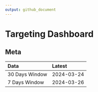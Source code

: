 ```yaml
---
output: github_document
---
```


# Targeting Dashboard



## Meta


|Data           |Latest     |
|:--------------|:----------|
|30 Days Window |2024-03-24 |
|7 Days Window  |2024-03-26 |
